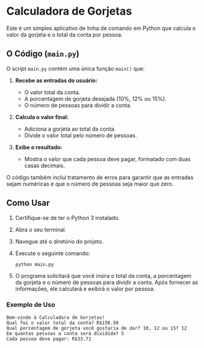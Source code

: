 # Calculadora de Gorjetas

Este é um simples aplicativo de linha de comando em Python que calcula o valor da gorjeta e o total da conta por pessoa.

## O Código (`main.py`)

O script `main.py` contém uma única função `main()` que:

1.  **Recebe as entradas do usuário:**
    *   O valor total da conta.
    *   A porcentagem de gorjeta desejada (10%, 12% ou 15%).
    *   O número de pessoas para dividir a conta.

2.  **Calcula o valor final:**
    *   Adiciona a gorjeta ao total da conta.
    *   Divide o valor total pelo número de pessoas.

3.  **Exibe o resultado:**
    *   Mostra o valor que cada pessoa deve pagar, formatado com duas casas decimais.

O código também inclui tratamento de erros para garantir que as entradas sejam numéricas e que o número de pessoas seja maior que zero.

## Como Usar

1.  Certifique-se de ter o Python 3 instalado.
2.  Abra o seu terminal.
3.  Navegue até o diretório do projeto.
4.  Execute o seguinte comando:

    ```bash
    python main.py
    ```

5.  O programa solicitará que você insira o total da conta, a porcentagem da gorjeta e o número de pessoas para dividir a conta. Após fornecer as informações, ele calculará e exibirá o valor por pessoa.

### Exemplo de Uso

```
Bem-vindo à Calculadora de Gorjetas!
Qual foi o valor total da conta? R$150.50
Qual porcentagem de gorjeta você gostaria de dar? 10, 12 ou 15? 12
Em quantas pessoas a conta será dividida? 5
Cada pessoa deve pagar: R$33.71
```
